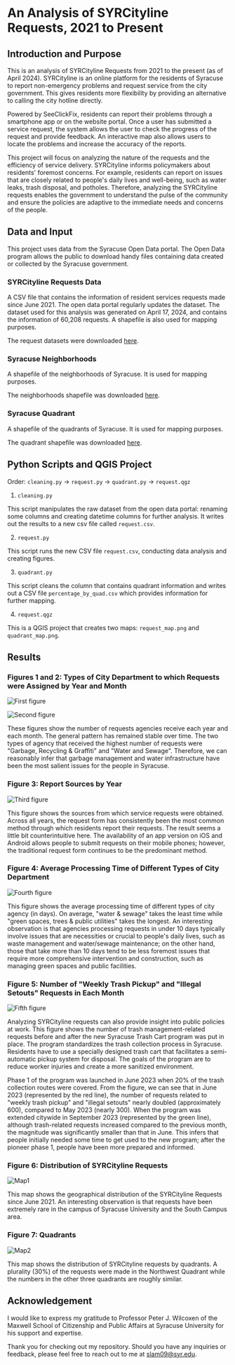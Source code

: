 # An Analysis of SYRCityline Requests, 2021 to Present

## Introduction and Purpose

This is an analysis of SYRCityline Requests from 2021 to the present (as of April 2024). SYRCityline is an online platform for the residents of Syracuse to report non-emergency problems and request service from the city government. This gives residents more flexibility by providing an alternative to calling the city hotline directly.

Powered by SeeClickFix, residents can report their problems through a smartphone app or on the website portal. Once a user has submitted a service request, the system allows the user to check the progress of the request and provide feedback. An interactive map also allows users to locate the problems and increase the accuracy of the reports.

This project will focus on analyzing the nature of the requests and the efficiency of service delivery. SYRCityline informs policymakers about residents' foremost concerns. For example, residents can report on issues that are closely related to people's daily lives and well-being, such as water leaks, trash disposal, and potholes. Therefore, analyzing the SYRCityline requests enables the government to understand the pulse of the community and ensure the policies are adaptive to the immediate needs and concerns of the people. 

## Data and Input

This project uses data from the Syracuse Open Data portal. The Open Data program allows the public to download handy files containing data created or collected by the Syracuse government. 

### SYRCityline Requests Data

A CSV file that contains the information of resident services requests made since June 2021. The open data portal regularly updates the dataset. The dataset used for this analysis was generated on April 17, 2024, and contains the information of 60,208 requests. A shapefile is also used for mapping purposes. 

The request datasets were downloaded [here](https://data.syr.gov/datasets/0d58a53ccb22457990161d756ed8a870_0/explore).

### Syracuse Neighborhoods

A shapefile of the neighborhoods of Syracuse. It is used for mapping purposes. 

The neighborhoods shapefile was downloaded [here](https://data.syr.gov/datasets/4df344e3ad8f45a8b5625967c7b3bbe3_0/explore).

### Syracuse Quadrant

A shapefile of the quadrants of Syracuse. It is used for mapping purposes.

The quadrant shapefile was downloaded [here](https://data.syr.gov/datasets/0039ea50ceb649f099b17c52e1ff6fa8_0/explore?location=43.035368%2C-76.139400%2C12.52).

## Python Scripts and QGIS Project

Order: ```cleaning.py``` -> ```request.py``` -> ```quadrant.py``` -> ```request.qgz```

1. ```cleaning.py```

This script manipulates the raw dataset from the open data portal: renaming some columns and creating datetime columns for further analysis. It writes out the results to a new csv file called ```request.csv```.

2. ```request.py```

This script runs the new CSV file ```request.csv```, conducting data analysis and creating figures. 

3. ```quadrant.py```

This script cleans the column that contains quadrant information and writes out a CSV file ```percentage_by_quad.csv``` which provides information for further mapping.

4. ```request.qgz```

This is a QGIS project that creates two maps: ```request_map.png``` and ```quadrant_map.png```.

## Results

### Figures 1 and 2: Types of City Department to which Requests were Assigned by Year and Month

![First figure](assigned_dept_year.png)

![Second figure](assigned_dept_month.png)

These figures show the number of requests agencies receive each year and each month. The general pattern has remained stable over time. The two types of agency that received the highest number of requests were "Garbage, Recycling & Graffiti" and "Water and Sewage". Therefore, we can reasonably infer that garbage management and water infrastructure have been the most salient issues for the people in Syracuse.

### Figure 3: Report Sources by Year

![Third figure](source.png)

This figure shows the sources from which service requests were obtained. Across all years, the request form has consistently been the most common method through which residents report their requests. The result seems a little bit counterintuitive here. The availability of an app version on iOS and Android allows people to submit requests on their mobile phones; however, the traditional request form continues to be the predominant method.

### Figure 4: Average Processing Time of Different Types of City Department

![Fourth figure](time.png)

This figure shows the average processing time of different types of city agency (in days). On average, "water & sewage" takes the least time while "green spaces, trees & public utilities" takes the longest. An interesting observation is that agencies processing requests in under 10 days typically involve issues that are necessities or crucial to people's daily lives, such as waste management and water/sewage maintenance; on the other hand, those that take more than 10 days tend to be less foremost issues that require more comprehensive intervention and construction, such as managing green spaces and public facilities.

### Figure 5: Number of "Weekly Trash Pickup" and "Illegal Setouts" Requests in Each Month

![Fifth figure](trash_related.png)

Analyzing SYRCityline requests can also provide insight into public policies at work. This figure shows the number of trash management-related requests before and after the new Syracuse Trash Cart program was put in place. The program standardizes the trash collection process in Syracuse. Residents have to use a specially designed trash cart that facilitates a semi-automatic pickup system for disposal. The goals of the program are to reduce worker injuries and create a more sanitized environment. 

Phase 1 of the program was launched in June 2023 when 20% of the trash collection routes were covered. From the figure, we can see that in June 2023 (represented by the red line), the number of requests related to "weekly trash pickup" and "illegal setouts" nearly doubled (approximately 600), compared to May 2023 (nearly 300). When the program was extended citywide in September 2023 (represented by the green line), although trash-related requests increased compared to the previous month, the magnitude was significantly smaller than that in June. This infers that people initially needed some time to get used to the new program; after the pioneer phase 1, people have been more prepared and informed. 

### Figure 6: Distribution of SYRCityline Requests

![Map1](request_map.png)

This map shows the geographical distribution of the SYRCityline Requests since June 2021. An interesting observation is that requests have been extremely rare in the campus of Syracuse University and the South Campus area.

### Figure 7: Quadrants

![Map2](quadrant_map.png)

This map shows the distribution of SYRCityline requests by quadrants. A plurality (30%) of the requests were made in the Northwest Quadrant while the numbers in the other three quadrants are roughly similar.

## Acknowledgement

I would like to express my gratitude to Professor Peter J. Wilcoxen of the Maxwell School of Citizenship and Public Affairs at Syracuse University for his support and expertise.

Thank you for checking out my repository. Should you have any inquiries or feedback, please feel free to reach out to me at slam09@syr.edu.